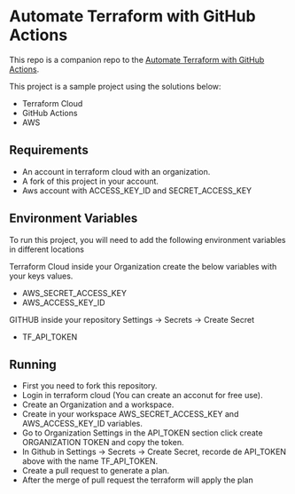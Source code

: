 
# Automate Terraform with GitHub Actions

This repo is a companion repo to the [Automate Terraform with GitHub Actions](https://learn.hashicorp.com/tutorials/terraform/github-actions?in=terraform/automation).

This project is a sample project using the solutions below:
- Terraform Cloud
- GitHub Actions
- AWS

## Requirements

- An account in terraform cloud with an organization.
- A fork of this project in your account.
- Aws account with ACCESS_KEY_ID and SECRET_ACCESS_KEY
## Environment Variables

To run this project, you will need to add the following environment variables in different locations

Terraform Cloud inside your Organization create the below variables with your keys values.

- AWS_SECRET_ACCESS_KEY
- AWS_ACCESS_KEY_ID

GITHUB inside your repository Settings -> Secrets -> Create Secret

- TF_API_TOKEN 



## Running  

- First you need to fork this repository.
- Login in terraform cloud (You can create an acconut for free use).
- Create an Organization and a workspace.
- Create in your workspace AWS_SECRET_ACCESS_KEY and AWS_ACCESS_KEY_ID variables.
- Go to Organization Settings in the API_TOKEN section click create ORGANIZATION TOKEN and copy the token.
- In Github in Settings -> Secrets -> Create Secret, recorde de API_TOKEN above with the name TF_API_TOKEN.
- Create a pull request to generate a plan.
- After the merge of pull request the terraform will apply the plan
